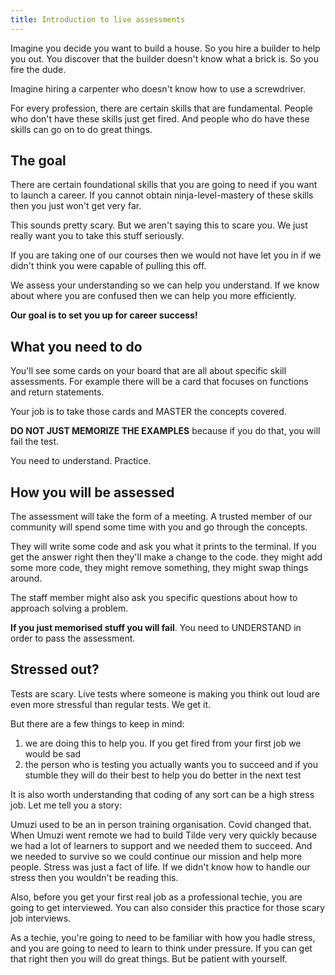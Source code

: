 ```yaml
---
title: Introduction to live assessments
---
```


Imagine you decide you want to build a house. So you hire a builder to help you out. You discover that the builder doesn't know what a brick is. So you fire the dude.

Imagine hiring a carpenter who doesn't know how to use a screwdriver.

For every profession, there are certain skills that are fundamental. People who don't have these skills just get fired.
And people who do have these skills can go on to do great things.

## The goal

There are certain foundational skills that you are going to need if you want to launch a career. If you cannot obtain ninja-level-mastery of these skills then you just won't get very far.

This sounds pretty scary. But we aren't saying this to scare you. We just really want you to take this stuff seriously.

If you are taking one of our courses then we would not have let you in if we didn't think you were capable of pulling this off.

We assess your understanding so we can help you understand. If we know about where you are confused then we can help you more efficiently.

**Our goal is to set you up for career success!**

## What you need to do

You'll see some cards on your board that are all about specific skill assessments. For example there will be a card that focuses on functions and return statements.

Your job is to take those cards and MASTER the concepts covered.

**DO NOT JUST MEMORIZE THE EXAMPLES** because if you do that, you will fail the test.

You need to understand. Practice.

## How you will be assessed

The assessment will take the form of a meeting. A trusted member of our community will spend some time with you and go through the concepts.

They will write some code and ask you what it prints to the terminal. If you get the answer right then they'll make a change to the code. they might add some more code, they might remove something, they might swap things around.

The staff member might also ask you specific questions about how to approach solving a problem.

**If you just memorised stuff you will fail**. You need to UNDERSTAND in order to pass the assessment.

## Stressed out?

Tests are scary. Live tests where someone is making you think out loud are even more stressful than regular tests. We get it.

But there are a few things to keep in mind:

1. we are doing this to help you. If you get fired from your first job we would be sad
2. the person who is testing you actually wants you to succeed and if you stumble they will do their best to help you do better in the next test

It is also worth understanding that coding of any sort can be a high stress job. Let me tell you a story:

Umuzi used to be an in person training organisation. Covid changed that. When Umuzi went remote we had to build Tilde very very quickly because we had a lot of learners to support and we needed them to succeed. And we needed to survive so we could continue our mission and help more people. Stress was just a fact of life. If we didn't know how to handle our stress then you wouldn't be reading this.

Also, before you get your first real job as a professional techie, you are going to get interviewed. You can also consider this practice for those scary job interviews.

As a techie, you're going to need to be familiar with how you hadle stress, and you are going to need to learn to think under pressure. If you can get that right then you will do great things. But be patient with yourself.
